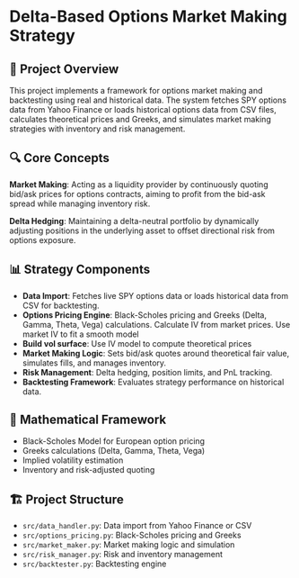 # Delta-Based Options Market Making Strategy

## 🎯 Project Overview
This project implements a framework for options market making and backtesting using real and historical data. The system fetches SPY options data from Yahoo Finance or loads historical options data from CSV files, calculates theoretical prices and Greeks, and simulates market making strategies with inventory and risk management.

## 🔍 Core Concepts
**Market Making**: Acting as a liquidity provider by continuously quoting bid/ask prices for options contracts, aiming to profit from the bid-ask spread while managing inventory risk.

**Delta Hedging**: Maintaining a delta-neutral portfolio by dynamically adjusting positions in the underlying asset to offset directional risk from options exposure.

## 📊 Strategy Components
- **Data Import**: Fetches live SPY options data or loads historical data from CSV for backtesting.
- **Options Pricing Engine**: Black-Scholes pricing and Greeks (Delta, Gamma, Theta, Vega) calculations. Calculate IV from market prices. Use market IV to fit a smooth model
- **Build vol surface**: Use IV model to compute theoretical prices
- **Market Making Logic**: Sets bid/ask quotes around theoretical fair value, simulates fills, and manages inventory.
- **Risk Management**: Delta hedging, position limits, and PnL tracking.
- **Backtesting Framework**: Evaluates strategy performance on historical data.

## 🧮 Mathematical Framework
- Black-Scholes Model for European option pricing
- Greeks calculations (Delta, Gamma, Theta, Vega)
- Implied volatility estimation
- Inventory and risk-adjusted quoting

## 🏗️ Project Structure
- `src/data_handler.py`: Data import from Yahoo Finance or CSV
- `src/options_pricing.py`: Black-Scholes pricing and Greeks
- `src/market_maker.py`: Market making logic and simulation
- `src/risk_manager.py`: Risk and inventory management
- `src/backtester.py`: Backtesting engine


